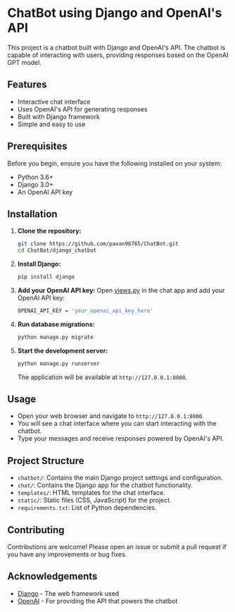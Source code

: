 # ChatBot using Django and OpenAI's API

This project is a chatbot built with Django and OpenAI's API. The chatbot is capable of interacting with users, providing responses based on the OpenAI GPT model.

## Features

- Interactive chat interface
- Uses OpenAI's API for generating responses
- Built with Django framework
- Simple and easy to use

## Prerequisites

Before you begin, ensure you have the following installed on your system:

- Python 3.6+
- Django 3.0+
- An OpenAI API key

## Installation

1. **Clone the repository:**

   ```bash
   git clone https://github.com/pavan98765/ChatBot.git
   cd ChatBot/django_chatbot
   ```

2. **Install Django:**

   ```bash
   pip install django
   ```

3. **Add your OpenAI API key:**
   Open [views.py](./django_chatbot/chatbot/views.py) in the chat app and add your OpenAI API key:

   ```bash
   OPENAI_API_KEY = 'your_openai_api_key_here'
   ```

4. **Run database migrations:**

   ```bash
   python manage.py migrate
   ```

5. **Start the development server:**

   ```bash
   python manage.py runserver
   ```

   The application will be available at `http://127.0.0.1:8000`.

## Usage

- Open your web browser and navigate to `http://127.0.0.1:8000`.
- You will see a chat interface where you can start interacting with the chatbot.
- Type your messages and receive responses powered by OpenAI's API.

## Project Structure

- `chatbot/`: Contains the main Django project settings and configuration.
- `chat/`: Contains the Django app for the chatbot functionality.
- `templates/`: HTML templates for the chat interface.
- `static/`: Static files (CSS, JavaScript) for the project.
- `requirements.txt`: List of Python dependencies.

## Contributing

Contributions are welcome! Please open an issue or submit a pull request if you have any improvements or bug fixes.

## Acknowledgements

- [Django](https://www.djangoproject.com/) - The web framework used
- [OpenAI](https://www.openai.com/) - For providing the API that powers the chatbot
